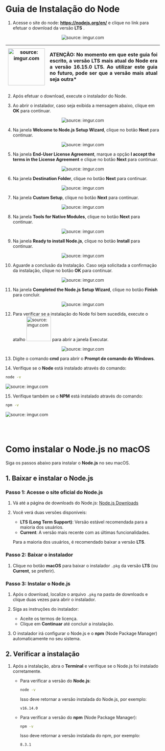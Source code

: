 <h1>Guia de Instalação do Node</h1>

1.  Acesse o site do node: **https://nodejs.org/en/** e clique no link para efetuar o download da versão **LTS** .

<div align="center"><img src="https://i.imgur.com/AixlDJE.png" title="source: imgur.com" /></div>

| <img src="https://i.imgur.com/hOgWvSc.png" title="source: imgur.com" width="120px"/> | <p align="justify"> **ATENÇÃO:** No momento em que este guia foi escrito, a versão LTS mais atual do Node era a versão 16.15.0 LTS. Ao utilizar este guia no futuro, pode ser que a versão mais atual seja outra* </p> |
| ------------------------------------------------------------ | ------------------------------------------------------------ |

2. Após efetuar o download, execute o instalador do Node.

3. Ao abrir o instalador, caso seja exibida a mensagem abaixo, clique em **OK** para continuar.

<div align="center"><img src="https://i.imgur.com/TdwimxP.png" title="source: imgur.com" /></div>

4. Na janela **Welcome to Node.js Setup Wizard**, clique no botão **Next** para continuar.

<div align="center"><img src=https://i.imgur.com/wgaEajw.png" title="source: imgur.com" /></div>

5. Na janela **End-User License Agreement**, marque a opção **I accept the terms in the License Agreement** e  clique no botão **Next** para continuar.

<div align="center"><img src="https://i.imgur.com/x16Xijj.png" title="source: imgur.com" /></div>

6. Na janela **Destination Folder**, clique no botão **Next** para continuar.

<div align="center"><img src="https://i.imgur.com/bUdrqe2.png" title="source: imgur.com" /></div>

7. Na janela **Custom Setup**, clique no botão **Next** para continuar.

<div align="center"><img src="https://i.imgur.com/IzTjPnw.png" title="source: imgur.com" /></div>

8. Na janela **Tools for Native Modules**, clique no botão **Next** para continuar.

<div align="center"><img src="https://i.imgur.com/ORAmFj7.png" title="source: imgur.com" /></div>

9. Na janela **Ready to install Node.js**, clique no botão **Install** para continuar.

<div align="center"><img src="https://i.imgur.com/kUBz86T.png" title="source: imgur.com" /></div>

10. Aguarde a conclusão da Instalação. Caso seja solicitada a confirmação da instalação, clique no botão **OK**  para continuar.

<div align="center"><img src="https://i.imgur.com/7jWII3W.png" title="source: imgur.com" /></div>

11. Na janela **Completed the Node.js Setup Wizard**, clique no botão **Finish** para concluir.

<div align="center"><img src="https://i.imgur.com/azIxB0s.png" title="source: imgur.com" /></div>

12. Para verificar se a instalação do Node foi bem sucedida, execute o atalho <img width="80" src="https://i.imgur.com/JpqKaVh.png" title="source: imgur.com" /> para abrir a janela Executar.

<div align="center"><img src="https://i.imgur.com/xj8I3W3.png" title="source: imgur.com" /></div>

13. Digite o comando **cmd** para abrir o **Prompt de comando do Windows**.
  
14. Verifique se o **Node** está instalado através do comando:

```bash
node -v
```
<div><img src="https://i.imgur.com/auSYSHI.png" title="source: imgur.com" /></div>

15. Verifique também se o **NPM** está instalado através do comando:

```bash
npm -v
```

<div><img src="https://i.imgur.com/miyTLAW.png" title="source: imgur.com" /></div>

<br /><br />

# Como instalar o Node.js no macOS

Siga os passos abaixo para instalar o **Node.js** no seu macOS.

## 1. Baixar e instalar o Node.js

### Passo 1: Acesse o site oficial do Node.js

1. Vá até a página de downloads do Node.js:
   [Node.js Downloads](https://nodejs.org/)

2. Você verá duas versões disponíveis:
   - **LTS (Long Term Support)**: Versão estável recomendada para a maioria dos usuários.
   - **Current**: A versão mais recente com as últimas funcionalidades.

   Para a maioria dos usuários, é recomendado baixar a versão **LTS**.

### Passo 2: Baixar o instalador

1. Clique no botão **macOS** para baixar o instalador `.pkg` da versão **LTS** (ou **Current**, se preferir).

### Passo 3: Instalar o Node.js

1. Após o download, localize o arquivo `.pkg` na pasta de downloads e clique duas vezes para abrir o instalador.

2. Siga as instruções do instalador:
   - Aceite os termos de licença.
   - Clique em **Continuar** até concluir a instalação.

3. O instalador irá configurar o Node.js e o **npm** (Node Package Manager) automaticamente no seu sistema.

## 2. Verificar a instalação

1. Após a instalação, abra o **Terminal** e verifique se o Node.js foi instalado corretamente.

   - Para verificar a versão do **Node.js**:

     ```bash
     node -v
     ```

     Isso deve retornar a versão instalada do Node.js, por exemplo:

     ```
     v16.14.0
     ```

   - Para verificar a versão do **npm** (Node Package Manager):

     ```bash
     npm -v
     ```

     Isso deve retornar a versão instalada do npm, por exemplo:

     ```
     8.3.1
     ```

